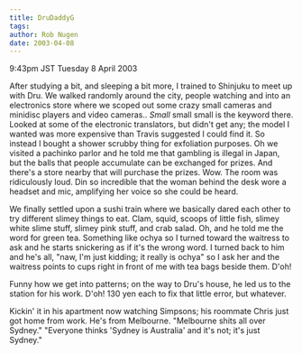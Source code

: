```yaml
---
title: DruDaddyG
tags: 
author: Rob Nugen
date: 2003-04-08
---
```


<p class=date>9:43pm JST Tuesday 8 April 2003</p>

<p>After studying a bit, and sleeping a bit more, I trained to
Shinjuku to meet up with Dru.  We walked randomly around the city,
people watching and into an electronics store where we scoped out some
crazy small cameras and minidisc players and video cameras..
<em>Small</em> small small is the keyword there.  Looked at some of
the electronic translators, but didn't get any; the model I wanted was
more expensive than Travis suggested I could find it.  So instead I
bought a shower scrubby thing for exfoliation purposes.  Oh we visited
a pachinko parlor and he told me that gambling is illegal in Japan,
but the balls that people accumulate can be exchanged for prizes.  And
there's a store nearby that will purchase the prizes.  Wow.  The room
was ridiculously loud.  Din so incredible that the woman behind the
desk wore a headset and mic, amplifying her voice so she could be
heard.</p>

<p>We finally settled upon a sushi train where we basically dared each
other to try different slimey things to eat.  Clam, squid, scoops of
little fish, slimey white slime stuff, slimey pink stuff, and crab
salad.  Oh, and he told me the word for green tea.  Something like
ochya so I turned toward the waitress to ask and he starts snickering
as if it's the wrong word.  I turned back to him and he's all, "naw,
I'm just kidding; it really is ochya" so I ask her and the waitress
points to cups right in front of me with tea bags beside them.
D'oh!</p>

<p>Funny how we get into patterns; on the way to Dru's house, he led
us to the station for his work.  D'oh!  130 yen each to fix that
little error, but whatever.</p>

<p>Kickin' it in his apartment now watching Simpsons; his roommate
Chris just got home from work.  He's from Melbourne.  "Melbourne shits
all over Sydney."  "Everyone thinks 'Sydney is Australia' and it's
not; it's just Sydney."</p>

